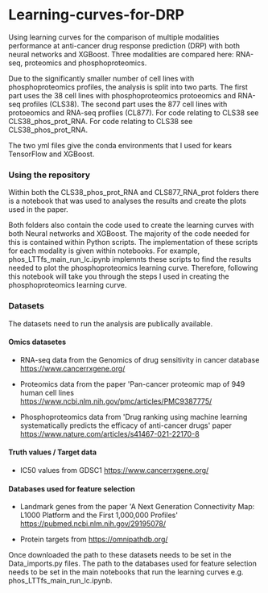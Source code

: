 # Learning-curves-for-DRP

Using learning curves for the comparison of multiple modalities performance at anti-cancer drug response prediction (DRP) with both neural networks and XGBoost.
Three modalities are compared here: RNA-seq, proteomics and phosphoproteomics.

Due to the significantly smaller number of cell lines with phosphoproteomics profiles, the analysis is split into two parts. The first part uses the 38 cell lines with phosphoproteomics protoeomics and RNA-seq profiles (CLS38). The second part uses the 877 cell lines with  protoeomics and RNA-seq proflies (CL877). For code relating to CLS38 see CLS38_phos_prot_RNA. For code relating to CLS38 see CLS38_phos_prot_RNA. 

The two yml files give the conda environments that I used for kears TensorFlow and XGBoost. 


### Using the repository 
Within both the CLS38_phos_prot_RNA and CLS877_RNA_prot folders there is a notebook that was used to analyses the results and create the plots used in the paper. 

Both folders also contain the code used to create the learning curves with both Neural networks and XGBoost. The majority of the code needed for this is contained within Python scripts. The implementation of these scripts for each modality is given within notebooks. For example, phos_LTTfs_main_run_lc.ipynb implemnts these scripts to find the results needed to plot the phosphoproteomics learning curve. Therefore, following this notebook will take you through the steps I used in creating the phosphoproteomics learning curve. 

### Datasets
The datasets need to run the analysis are publically available. 

#### Omics datasetes

* RNA-seq data from the Genomics of drug sensitivity in cancer database https://www.cancerrxgene.org/

* Proteomics data from the paper 'Pan-cancer proteomic map of 949 human cell lines https://www.ncbi.nlm.nih.gov/pmc/articles/PMC9387775/

* Phosphoproteomics data from 'Drug ranking using machine learning systematically predicts the efficacy of anti-cancer drugs' paper https://www.nature.com/articles/s41467-021-22170-8

#### Truth values / Target data

* IC50 values from GDSC1 https://www.cancerrxgene.org/

#### Databases used for feature selection 

* Landmark genes from  the paper 'A Next Generation Connectivity Map: L1000 Platform and the First 1,000,000 Profiles' https://pubmed.ncbi.nlm.nih.gov/29195078/

* Protein targets from https://omnipathdb.org/

Once downloaded the path to these datasets needs to be set in the Data_imports.py files. The path to the databases used for feature selection needs to be set in the main notebooks that run the learning curves e.g. phos_LTTfs_main_run_lc.ipynb. 
